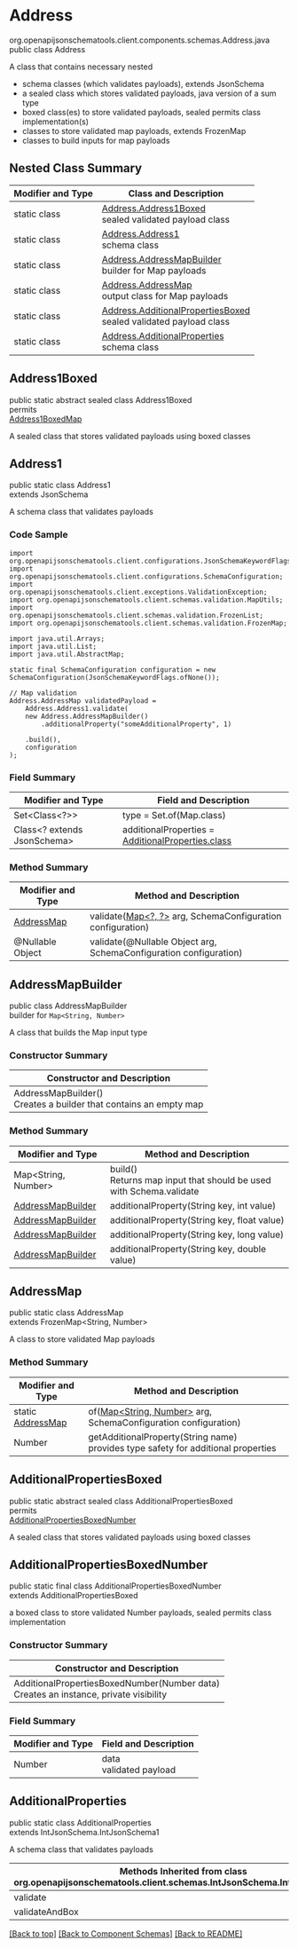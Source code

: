 # Address
org.openapijsonschematools.client.components.schemas.Address.java
public class Address

A class that contains necessary nested
- schema classes (which validates payloads), extends JsonSchema
- a sealed class which stores validated payloads, java version of a sum type
- boxed class(es) to store validated payloads, sealed permits class implementation(s)
- classes to store validated map payloads, extends FrozenMap
- classes to build inputs for map payloads

## Nested Class Summary
| Modifier and Type | Class and Description |
| ----------------- | ---------------------- |
| static class | [Address.Address1Boxed](#address1boxed)<br> sealed validated payload class |
| static class | [Address.Address1](#address1)<br> schema class |
| static class | [Address.AddressMapBuilder](#addressmapbuilder)<br> builder for Map payloads |
| static class | [Address.AddressMap](#addressmap)<br> output class for Map payloads |
| static class | [Address.AdditionalPropertiesBoxed](#additionalpropertiesboxed)<br> sealed validated payload class |
| static class | [Address.AdditionalProperties](#additionalproperties)<br> schema class |

## Address1Boxed
public static abstract sealed class Address1Boxed<br>
permits<br>
[Address1BoxedMap](#address1boxedmap)

A sealed class that stores validated payloads using boxed classes

## Address1
public static class Address1<br>
extends JsonSchema

A schema class that validates payloads

### Code Sample
```
import org.openapijsonschematools.client.configurations.JsonSchemaKeywordFlags;
import org.openapijsonschematools.client.configurations.SchemaConfiguration;
import org.openapijsonschematools.client.exceptions.ValidationException;
import org.openapijsonschematools.client.schemas.validation.MapUtils;
import org.openapijsonschematools.client.schemas.validation.FrozenList;
import org.openapijsonschematools.client.schemas.validation.FrozenMap;

import java.util.Arrays;
import java.util.List;
import java.util.AbstractMap;

static final SchemaConfiguration configuration = new SchemaConfiguration(JsonSchemaKeywordFlags.ofNone());

// Map validation
Address.AddressMap validatedPayload =
    Address.Address1.validate(
    new Address.AddressMapBuilder()
        .additionalProperty("someAdditionalProperty", 1)

    .build(),
    configuration
);
```

### Field Summary
| Modifier and Type | Field and Description |
| ----------------- | ---------------------- |
| Set<Class<?>> | type = Set.of(Map.class) |
| Class<? extends JsonSchema> | additionalProperties = [AdditionalProperties.class](#additionalproperties) |

### Method Summary
| Modifier and Type | Method and Description |
| ----------------- | ---------------------- |
| [AddressMap](#addressmap) | validate([Map&lt;?, ?&gt;](#addressmapbuilder) arg, SchemaConfiguration configuration) |
| @Nullable Object | validate(@Nullable Object arg, SchemaConfiguration configuration) |
## AddressMapBuilder
public class AddressMapBuilder<br>
builder for `Map<String, Number>`

A class that builds the Map input type

### Constructor Summary
| Constructor and Description |
| --------------------------- |
| AddressMapBuilder()<br>Creates a builder that contains an empty map |

### Method Summary
| Modifier and Type | Method and Description |
| ----------------- | ---------------------- |
| Map<String, Number> | build()<br>Returns map input that should be used with Schema.validate |
| [AddressMapBuilder](#addressmapbuilder) | additionalProperty(String key, int value) |
| [AddressMapBuilder](#addressmapbuilder) | additionalProperty(String key, float value) |
| [AddressMapBuilder](#addressmapbuilder) | additionalProperty(String key, long value) |
| [AddressMapBuilder](#addressmapbuilder) | additionalProperty(String key, double value) |

## AddressMap
public static class AddressMap<br>
extends FrozenMap<String, Number>

A class to store validated Map payloads

### Method Summary
| Modifier and Type | Method and Description |
| ----------------- | ---------------------- |
| static [AddressMap](#addressmap) | of([Map<String, Number>](#addressmapbuilder) arg, SchemaConfiguration configuration) |
| Number | getAdditionalProperty(String name)<br>provides type safety for additional properties |

## AdditionalPropertiesBoxed
public static abstract sealed class AdditionalPropertiesBoxed<br>
permits<br>
[AdditionalPropertiesBoxedNumber](#additionalpropertiesboxednumber)

A sealed class that stores validated payloads using boxed classes

## AdditionalPropertiesBoxedNumber
public static final class AdditionalPropertiesBoxedNumber<br>
extends AdditionalPropertiesBoxed

a boxed class to store validated Number payloads, sealed permits class implementation

### Constructor Summary
| Constructor and Description |
| --------------------------- |
| AdditionalPropertiesBoxedNumber(Number data)<br>Creates an instance, private visibility |

### Field Summary
| Modifier and Type | Field and Description |
| ----------------- | ---------------------- |
| Number | data<br>validated payload |

## AdditionalProperties
public static class AdditionalProperties<br>
extends IntJsonSchema.IntJsonSchema1

A schema class that validates payloads

| Methods Inherited from class org.openapijsonschematools.client.schemas.IntJsonSchema.IntJsonSchema1 |
| ------------------------------------------------------------------ |
| validate                                                           |
| validateAndBox                                                     |

[[Back to top]](#top) [[Back to Component Schemas]](../../../README.md#Component-Schemas) [[Back to README]](../../../README.md)
